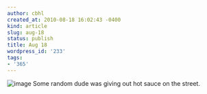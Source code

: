 ```yaml
---
author: cbhl
created_at: 2010-08-18 16:02:43 -0400
kind: article
slug: aug-18
status: publish
title: Aug 18
wordpress_id: '233'
tags:
- '365'
---
```


![image](http://images.azuresky.ca/blog/wp-content/uploads/2010/08/wpid-IMG_20100818_160106.jpg)
Some random dude was giving out hot sauce on the street.
